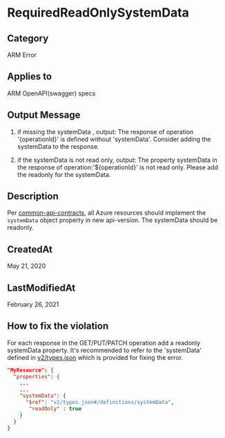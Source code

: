 # RequiredReadOnlySystemData

## Category

ARM Error

## Applies to

ARM OpenAPI(swagger) specs

## Output Message

1. if missing the systemData , output:
   The response of operation '{operationId}' is defined without 'systemData'. Consider adding the systemData to the response.

2. if the systemData is not read only, output:
   The property systemData in the response of operation:'${operationId}' is not read only. Please add the readonly for the systemData.

## Description

Per [common-api-contracts](https://github.com/Azure/azure-resource-manager-rpc/blob/master/v1.0/common-api-contracts.md#system-metadata-for-all-azure-resources), all Azure resources should implement the `systemData` object property in new api-version. The systemData should be readonly.

## CreatedAt

May 21, 2020

## LastModifiedAt

February 26, 2021

## How to fix the violation

For each response in the GET/PUT/PATCH operation add a readonly systemData property.
It's recommended to refer to the 'systemData' defined in [v2/types.json](https://github.com/Azure/azure-rest-api-specs/blob/7dddc4bf1e402b6e6737c132ecf05b74e2b53b08/specification/common-types/resource-management/v2/types.json#L445) which is provided for fixing the error.

```json
"MyResource": {
  "properties": {
    ...
    ...
    "systemData": {
      "$ref": "v2/types.json#/definitions/systemData",
       "readOnly" : true
    }
  }
}

```
